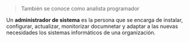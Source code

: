 > También se conoce como analista programador

Un **administrador de sistema** es la persona que se encarga de instalar, configurar, actualizar, monitorizar documnetar y adaptar a las nuevas necesidades los sistemas informáticos de una organización.
